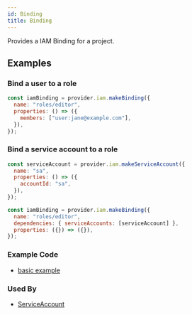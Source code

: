 ```yaml
---
id: Binding
title: Binding
---
```


Provides a IAM Binding for a project.

## Examples

### Bind a user to a role

```js
const iamBinding = provider.iam.makeBinding({
  name: "roles/editor",
  properties: () => ({
    members: ["user:jane@example.com"],
  }),
});
```

### Bind a service account to a role

```js
const serviceAccount = provider.iam.makeServiceAccount({
  name: "sa",
  properties: () => ({
    accountId: "sa",
  }),
});

const iamBinding = provider.iam.makeBinding({
  name: "roles/editor",
  dependencies: { serviceAccounts: [serviceAccount] },
  properties: ({}) => ({}),
});
```

### Example Code

- [basic example](https://github.com/grucloud/grucloud/blob/main/examples/google/iam/iam-binding/iac.js#L7)

### Used By

- [ServiceAccount](./ServiceAccount.md)
